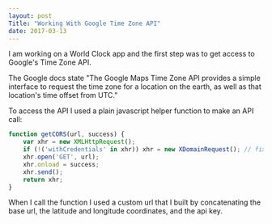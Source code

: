 ```yaml
---
layout: post
Title: "Working With Google Time Zone API"
date: 2017-03-13
---
```


I am working on a World Clock app and the first step was to get access to Google's Time Zone API.

The Google docs state "The Google Maps Time Zone API provides a simple interface to request the time zone for a location on the earth, as well as that location's time offset from UTC."

To access the API I used a plain javascript helper function to make an API call:

```javascript
function getCORS(url, success) {
    var xhr = new XMLHttpRequest();
    if (!('withCredentials' in xhr)) xhr = new XDomainRequest(); // fix IE8/9
    xhr.open('GET', url);
    xhr.onload = success;
    xhr.send();
    return xhr;
}
```
When I call the function I used a custom url that I built by concatenating the base url, the latitude and longitude coordinates, and the api key.
